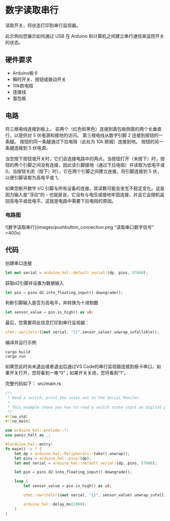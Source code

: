 # 数字读取串行
读取开关，将状态打印到串行监视器。

此示例向您展示如何通过 USB 在 Arduino 和计算机之间建立串行通信来监控开关的状态。

## 硬件要求
- Arduino板卡
- 瞬时开关、按钮或拨动开关
- 10k欧电阻
- 连接线
- 面包板

## 电路
将三根电线连接到板上。 前两个（红色和黑色）连接到面包板侧面的两个长垂直行，以提供对 5 伏电源和接地的访问。 第三根电线从数字引脚 2 连接到按钮的一条腿。 按钮的同一条腿通过下拉电阻（此处为 10k 欧姆）连接到地。 按钮的另一条腿连接到 5 伏电源。

当您按下按钮或开关时，它们会连接电路中的两点。当按钮打开（未按下）时，按钮的两个引脚之间没有连接，因此该引脚接地（通过下拉电阻）并读取为低电平或 0。当按钮关闭（按下）时），它在两个引脚之间建立连接，将引脚连接到 5 伏，以便引脚读取为高电平或 1。

如果您断开数字 I/O 引脚与所有设备的连接，其读数可能会发生不稳定变化。这是因为输入是“浮动”的 - 也就是说，它没有与电压或接地牢固连接，并且它会随机返回高电平或低电平。这就是电路中需要下拉电阻的原因。

### 电路图
![数字读取串行](images/pushbutton_connection.png "读取串口数字信号" =400x)

## 代码
创建串口连接
```rust
let mut serial = arduino_hal::default_serial!(dp, pins, 57600);
```
获取d2引脚并设置为数据输入
```rust
let pin = pins.d2.into_floating_input().downgrade();
```
判断引脚输入是否为高电平，并转换为十进制数
```rust
let sensor_value = pin.is_high() as u8;
```
最后，您需要将此信息打印到串行监视器：
```rust
ufmt::uwriteln!(&mut serial, "{}",sensor_value).unwrap_infallible();
```
编译并运行示例
```shell
cargo build
cargo run
```
如果您此时尚未退出或者退出后通过VS Code的串行监视器连接到板卡串口，如果开关打开，您将看到一串“0”；如果开关关闭，您将看到“1”。

完整代码如下：
src/main.rs
```rust
/*!
 * Read a switch, print the state out to the Serial Monitor.
 *
 * This example shows you how to read a switch state input on digital pin 2.
 */
#![no_std]
#![no_main]

use arduino_hal::prelude::*;
use panic_halt as _;

#[arduino_hal::entry]
fn main() -> ! {
    let dp = arduino_hal::Peripherals::take().unwrap();
    let pins = arduino_hal::pins!(dp);
    let mut serial = arduino_hal::default_serial!(dp, pins, 57600);

    let pin = pins.d2.into_floating_input().downgrade();

    loop {
        let sensor_value = pin.is_high() as u8;

        ufmt::uwriteln!(&mut serial, "{}", sensor_value).unwrap_infallible();

        arduino_hal::delay_ms(1000);
    }
}
```